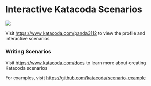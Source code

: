 # Interactive Katacoda Scenarios

[![](http://shields.katacoda.com/katacoda/panda3112/count.svg)](https://www.katacoda.com/panda3112 "Get your profile on Katacoda.com")

Visit https://www.katacoda.com/panda3112 to view the profile and interactive scenarios

### Writing Scenarios
Visit https://www.katacoda.com/docs to learn more about creating Katacoda scenarios

For examples, visit https://github.com/katacoda/scenario-example
